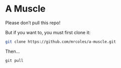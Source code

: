 # A Muscle

Please don’t pull this repo!

But if you want to, you must first clone it:

```bash
git clone https://github.com/mrcoles/a-muscle.git
```

Then…

```
git pull
```
